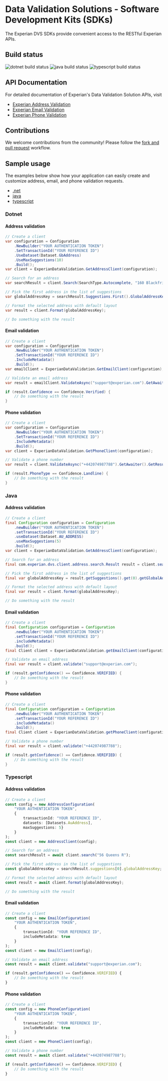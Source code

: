 # Data Validation Solutions - Software Development Kits (SDKs)

The Experian DVS SDKs provide convenient access to the RESTful Experian APIs.

## Build status
![dotnet build status](https://github.com/experianplc/edq-data-validation-sdks/actions/workflows/dotnet.yml/badge.svg)
![java build status](https://github.com/experianplc/edq-data-validation-sdks/actions/workflows/gradle.yml/badge.svg)
![typescript build status](https://github.com/experianplc/edq-data-validation-sdks/actions/workflows/typescript.yml/badge.svg)

## API Documentation

For detailed documentation of Experian's Data Validation Solution APIs, visit

- [Experian Address Validation](https://docs.experianaperture.io/address-validation/experian-address-validation/)
- [Experian Email Validation](https://docs.experianaperture.io/email-validation/experian-email-validation-v2)
- [Experian Phone Validation](https://docs.experianaperture.io/phone-validation/experian-phone-validation)

## Contributions

We welcome contributions from the community! Please follow the [fork and pull request](https://docs.github.com/en/get-started/exploring-projects-on-github/contributing-to-a-project) workflow.

## Sample usage

The examples below show how your application can easily create and customize address, email, and phone validation requests.

- [.net](#dotnet)
- [java](#java)
- [typescript](#typescript)

### Dotnet

#### Address validation
```csharp
// Create a client
var configuration = Configuration
    .NewBuilder("YOUR AUTHENTICATION TOKEN")
    .SetTransactionId("YOUR REFERENCE ID")
    .UseDataset(Dataset.GbAddress)
    .UseMaxSuggestions(10)
    .Build();
var client = ExperianDataValidation.GetAddressClient(configuration);

// Search for an address
var searchResult = client.Search(SearchType.Autocomplete, "160 Blackfriars Rd");

// Pick the first address in the list of suggestions
var globalAddressKey = searchResult.Suggestions.First().GlobalAddressKey;

// Format the selected address with default layout
var result = client.Format(globalAddressKey);

// Do something with the result
```

#### Email validation
```csharp
// Create a client
var configuration = Configuration
    .NewBuilder("YOUR AUTHENTICATION TOKEN")
    .SetTransactionId("YOUR REFERENCE ID")
    .IncludeMetadata()
    .Build();
var emailClient = ExperianDataValidation.GetEmailClient(configuration);

// Validate an email address
var result = emailClient.ValidateAsync("support@experian.com").GetAwaiter().GetResult();

if (result.Confidence == Confidence.Verified) {
    // Do something with the result
}
```

#### Phone validation
```csharp
// Create a client
var configuration = Configuration
    .NewBuilder("YOUR AUTHENTICATION TOKEN")
    .SetTransactionId("YOUR REFERENCE ID")
    .IncludeMetadata()
    .Build();
var client = ExperianDataValidation.GetPhoneClient(configuration);

// Validate a phone number
var result = client.ValidateAsync("+442074987788").GetAwaiter().GetResult();

if (result.PhoneType == Confidence.Landline) {
    // Do something with the result
}
```

### Java

#### Address validation
```java
// Create a client
final Configuration configuration = Configuration
    .newBuilder("YOUR AUTHENTICATION TOKEN")
    .setTransactionId("YOUR REFERENCE ID")
    .useDataset(Dataset.AU_ADDRESS)
    .useMaxSuggestions(5)
    .build();
var client = ExperianDataValidation.GetAddressClient(configuration);

// Search for an address
final com.experian.dvs.client.address.search.Result result = client.search(SearchType.SINGLELINE, "56 Queens R");

// Pick the first address in the list of suggestions
final var globalAddressKey = result.getSuggestions().get(0).getGlobalAddressKey();

// Format the selected address with default layout
final var result = client.format(globalAddressKey);

// Do something with the result
```

#### Email validation
```java
// Create a client
final Configuration configuration = Configuration
    .newBuilder("YOUR AUTHENTICATION TOKEN")
    .setTransactionId("YOUR REFERENCE ID")
    .includeMetadata()
    .build();
final Client client = ExperianDataValidation.getEmailClient(configuration);

// Validate an email address
final var result = client.validate("support@experian.com");

if (result.getConfidence() == Confidence.VERIFIED) {
    // Do something with the result
}
```

#### Phone validation
```java
// Create a client
final Configuration configuration = Configuration
    .newBuilder("YOUR AUTHENTICATION TOKEN")
    .setTransactionId("YOUR REFERENCE ID")
    .includeMetadata()
    .build();
final Client client = ExperianDataValidation.getPhoneClient(configuration);

// Validate a phone number
final var result = client.validate("+442074987788");

if (result.getConfidence() == Confidence.VERIFIED) {
    // Do something with the result
}
```

### Typescript
#### Address validation
```typescript
// Create a client
const config = new AddressConfiguration(
    "YOUR AUTHENTICATION TOKEN",
    {
        transactionId: "YOUR REFERENCE ID",
        datasets: [Datasets.AuAddress],
        maxSuggestions: 5}
    }        
);
const client = new AddressClient(config);

// Search for an address
const searchResult = await client.search("56 Queens R");

// Pick the first address in the list of suggestions
const globalAddressKey = searchResult.suggestions[0].globalAddressKey;        

// Format the selected address with default layout
const result = await client.format(globalAddressKey);

// Do something with the result
```

#### Email validation
```typescript
// Create a client
const config = new EmailConfiguration(
    "YOUR AUTHENTICATION TOKEN",
    {
        transactionId: "YOUR REFERENCE ID",
        includeMetadata: true
    }        
);
const client = new EmailClient(config);

// Validate an email address
const result = await client.validate("support@experian.com");

if (result.getConfidence() == Confidence.VERIFIED) {
    // Do something with the result
}
```

#### Phone validation
```typescript
// Create a client
const config = new PhoneConfiguration(
    "YOUR AUTHENTICATION TOKEN",
    {
        transactionId: "YOUR REFERENCE ID",
        includeMetadata: true
    }        
);
const client = new PhoneClient(config);

// Validate a phone number
const result = await client.validate("+442074987788");

if (result.getConfidence() == Confidence.VERIFIED) {
    // Do something with the result
}
```
